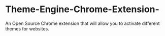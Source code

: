 # Theme-Engine-Chrome-Extension-
An Open Source Chrome extension that will allow you to activate different themes for websites. 
